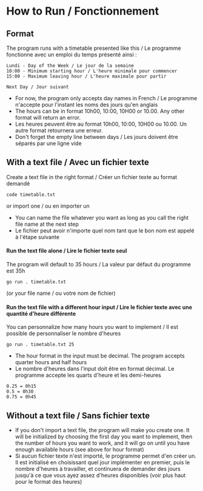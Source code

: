 # How to Run / Fonctionnement

## Format
The program runs with a timetable presented like this / Le programme fonctionne avec un emploi du temps présenté ainsi :
```
Lundi - Day of the Week / Le jour de la semaine
10:00 - Minimum starting hour / L'heure minimale pour commencer
15:00 - Maximum leaving hour / L'heure maximale pour partir

Next Day / Jour suivant
```
- For now, the program only accepts day names in French / Le programme n'accepte pour l'instant les noms des jours qu'en anglais
- The hours can be in format 10h00, 10:00, 10H00 or 10.00. Any other format will return an error.
- Les heures peuvent être au format 10h00, 10:00, 10H00 ou 10.00. Un autre format retournera une erreur.
- Don't forget the empty line between days / Les jours doivent être séparés par une ligne vide

## With a text file / Avec un fichier texte
Create a text file in the right format / Créer un fichier texte au format demandé
```
code timetable.txt
```
or import one / ou en importer un
- You can name the file whatever you want as long as you call the right file name at the next step
- Le fichier peut avoir n'importe quel nom tant que le bon nom est appelé à l'étape suivante

#### Run the text file alone / Lire le fichier texte seul
The program will default to 35 hours / La valeur par défaut du programme est 35h
```
go run . timetable.txt
```
(or your file name / ou votre nom de fichier)

#### Run the text file with a different hour input / Lire le fichier texte avec une quantité d'heure différente
You can personnalize how many hours you want to implement / Il est possible de personnaliser le nombre d'heures
```
go run . timetable.txt 25
```
- The hour format in the input must be decimal. The program accepts quarter hours and half hours
- Le nombre d'heures dans l'input doit être en format décimal. Le programme accepte les quarts d'heure et les demi-heures
```
0.25 = 0h15
0.5 = 0h30
0.75 = 0h45
```

## Without a text file / Sans fichier texte
- If you don't import a text file, the program will make you create one. It will be initialized by choosing the first day you want to implement, then the number of hours you want to work, and it will go on until you have enough available hours (see above for hour format)
- Si aucun fichier texte n'est importé, le programme permet d'en créer un. Il est initialisé en choisissant quel jour implémenter en premier, puis le nombre d'heures à travailler, et continuera de demander des jours jusqu'à ce que vous ayez assez d'heures disponibles (voir plus haut pour le format des heures)